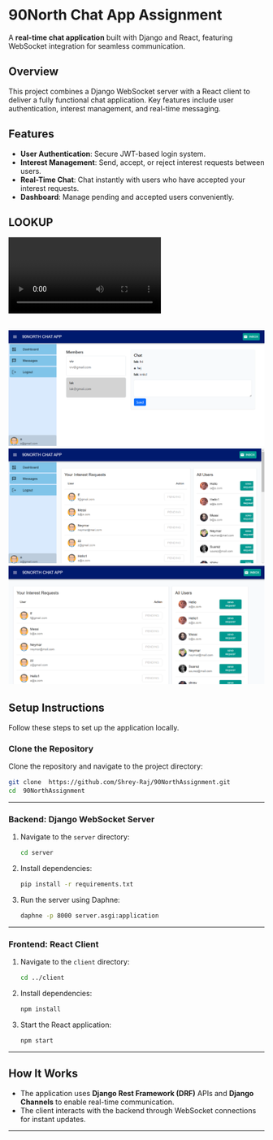 
# 90North Chat App Assignment  

A **real-time chat application** built with Django and React, featuring WebSocket integration for seamless communication.  

## Overview  

This project combines a Django WebSocket server with a React client to deliver a fully functional chat application. Key features include user authentication, interest management, and real-time messaging.  

## Features  

- **User Authentication**: Secure JWT-based login system.  
- **Interest Management**: Send, accept, or reject interest requests between users.  
- **Real-Time Chat**: Chat instantly with users who have accepted your interest requests.  
- **Dashboard**: Manage pending and accepted users conveniently.  

## LOOKUP 
<video controls src="LOOKUP/demo_django_chat_app.mp4" title=""></video>

![alt text](<LOOKUP/Screenshot 2025-01-16 205740.png>)
![alt text](<LOOKUP/Screenshot 2025-01-16 205801.png>)
![alt text](<LOOKUP/Screenshot 2025-01-16 205818.png>)
---

## Setup Instructions  

Follow these steps to set up the application locally.  

### Clone the Repository  

Clone the repository and navigate to the project directory:  
```bash  
git clone  https://github.com/Shrey-Raj/90NorthAssignment.git
cd  90NorthAssignment
```  

---

### Backend: Django WebSocket Server  

1. Navigate to the `server` directory:  
   ```bash  
   cd server  
   ```  

2. Install dependencies:  
   ```bash  
   pip install -r requirements.txt  
   ```  

3. Run the server using Daphne:  
   ```bash  
   daphne -p 8000 server.asgi:application  
   ```  

---

### Frontend: React Client  

1. Navigate to the `client` directory:  
   ```bash  
   cd ../client  
   ```  

2. Install dependencies:  
   ```bash  
   npm install  
   ```  

3. Start the React application:  
   ```bash  
   npm start  
   ```  

---

## How It Works  

- The application uses **Django Rest Framework (DRF)** APIs and **Django Channels** to enable real-time communication.  
- The client interacts with the backend through WebSocket connections for instant updates.  

---


